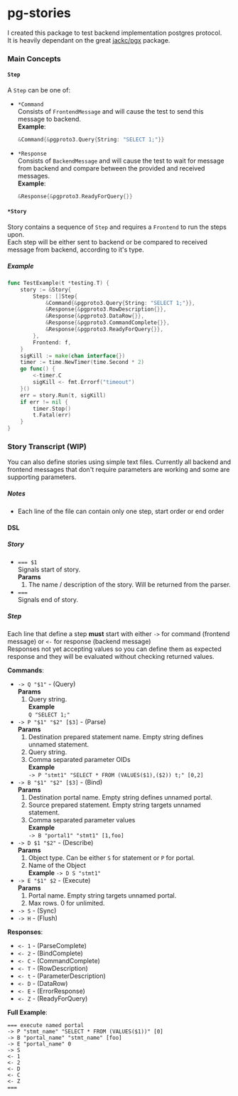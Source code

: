 # pg-stories

I created this package to test backend implementation postgres protocol.  
It is heavily dependant on the great [jackc/pgx](https://github.com/jackc/pgx) package.

### Main Concepts

#### `Step`
A `Step` can be one of:
 - `*Command`  
 Consists of `FrontendMessage` and will cause the test to send this message to backend.  
**Example**:
   ```go
   &Command{&pgproto3.Query{String: "SELECT 1;"}}
   ```
 - `*Response`  
 Consists of `BackendMessage` and will cause the test to wait for message from backend 
 and compare between the provided and received messages.  
**Example**:
   ```go
   &Response{&pgproto3.ReadyForQuery{}}
   ```


#### `*Story`
Story contains a sequence of `Step` and requires a `Frontend` to run the steps upon.  
Each step will be either sent to backend or be compared to received message from backend, 
according to it's type.
##### Example
```go
func TestExample(t *testing.T) {
    story := &Story{
        Steps: []Step{
            &Command{&pgproto3.Query{String: "SELECT 1;"}},
            &Response{&pgproto3.RowDescription{}},
            &Response{&pgproto3.DataRow{}},
            &Response{&pgproto3.CommandComplete{}},
            &Response{&pgproto3.ReadyForQuery{}},
        },
        Frontend: f,
    }
    sigKill := make(chan interface{})
    timer := time.NewTimer(time.Second * 2)
    go func() {
        <-timer.C
        sigKill <- fmt.Errorf("timeout")
    }()
    err = story.Run(t, sigKill)
    if err != nil {
    	timer.Stop()
        t.Fatal(err)
    }
}
```

### Story Transcript (WIP)
You can also define stories using simple text files. Currently all backend and frontend messages
that don't require parameters are working and some are supporting parameters.
##### Notes  
- Each line of the file can contain only one step, start order or end order
#### DSL
##### Story
- `=== $1`  
   Signals start of story.  
   **Params**
   1. The name / description of the story. Will be returned from the parser.
- `===`  
   Signals end of story.
##### Step
Each line that define a step **must** start with either `->` for command (frontend message) 
or `<-` for response (backend message)  
Responses not yet accepting values so you can define them as expected response 
and they will be evaluated without checking returned values.
  
__Commands__:
- `-> Q "$1"` - (Query)  
   **Params**  
   1. Query string.  
   **Example**  
   `Q "SELECT 1;"`
- `-> P "$1" "$2" [$3]` - (Parse)    
   **Params**  
   1. Destination prepared statement name. Empty string defines unnamed statement.
   2. Query string.
   3. Comma separated parameter OIDs  
   **Example**  
   `-> P "stmt1" "SELECT * FROM (VALUES($1),($2)) t;" [0,2]`
- `-> B "$1" "$2" [$3]` - (Bind)  
  **Params**
  1. Destination portal name. Empty string defines unnamed portal.
  2. Source prepared statement. Empty string targets unnamed statement.
  3. Comma separated parameter values  
  **Example**  
  `-> B "portal1" "stmt1" [1,foo]`
- `-> D $1 "$2"` - (Describe)  
    **Params**
    1. Object type. Can be either `S` for statement or `P` for portal.
    2. Name of the Object  
    **Example**
    `-> D S "stmt1"`  
 - `-> E "$1" $2` - (Execute)  
    **Params**  
    1. Portal name. Empty string targets unnamed portal.
    2. Max rows. 0 for unlimited.
 - `-> S` - (Sync)
 - `-> H` - (Flush)
 
 __Responses__:  
 - `<- 1` - (ParseComplete)
 - `<- 2` - (BindComplete)
 - `<- C` - (CommandComplete)
 - `<- T` - (RowDescription)
 - `<- t` - (ParameterDescription)
 - `<- D` - (DataRow)
 - `<- E` - (ErrorResponse)
 - `<- Z` - (ReadyForQuery)
 
 __Full Example__:
 ```
 === execute named portal
-> P "stmt_name" "SELECT * FROM (VALUES($1))" [0]
-> B "portal_name" "stmt_name" [foo]
-> E "portal_name" 0
-> S
<- 1
<- 2
<- D
<- C
<- Z
===
```
